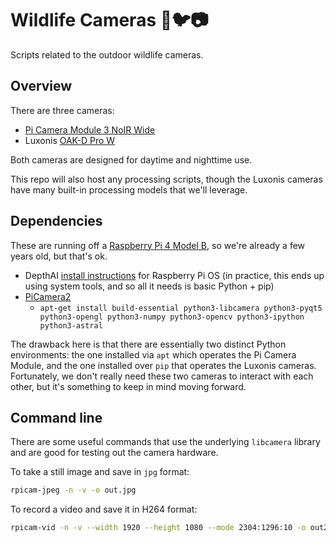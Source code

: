 # Wildlife Cameras 🦌️🐦️📷️

Scripts related to the outdoor wildlife cameras.

## Overview

There are three cameras:
  - [Pi Camera Module 3 NoIR Wide](https://www.raspberrypi.com/products/camera-module-3/)
  - Luxonis [OAK-D Pro W](https://shop.luxonis.com/products/oak-d-pro-w)

Both cameras are designed for daytime and nighttime use.

This repo will also host any processing scripts, though the Luxonis cameras have many built-in processing models that we'll leverage.

## Dependencies

These are running off a [Raspberry Pi 4 Model B](https://www.raspberrypi.com/products/raspberry-pi-4-model-b/), so we're already a few years old, but that's ok.

 - DepthAI [install instructions](https://docs.luxonis.com/projects/api/en/latest/install/#raspberry-pi-os) for Raspberry Pi OS (in practice, this ends up using system tools, and so all it needs is basic Python + pip)
 - [PiCamera2](https://github.com/raspberrypi/picamera2)
   - `apt-get install build-essential python3-libcamera python3-pyqt5 python3-opengl python3-numpy python3-opencv python3-ipython python3-astral`

The drawback here is that there are essentially two distinct Python environments: the one installed via `apt` which operates the Pi Camera Module, and the one installed over `pip` that operates the Luxonis cameras. Fortunately, we don't really need these two cameras to interact with each other, but it's something to keep in mind moving forward.

## Command line

There are some useful commands that use the underlying `libcamera` library and are good for testing out the camera hardware.

To take a still image and save in `jpg` format:

```bash
rpicam-jpeg -n -v -o out.jpg
```

To record a video and save it in H264 format:

```bash
rpicam-vid -n -v --width 1920 --height 1080 --mode 2304:1296:10 -o out2.h264
```